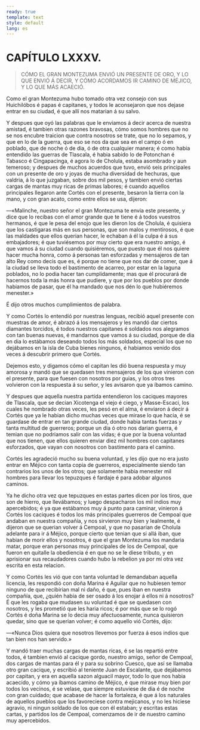 ```yaml
---
ready: true
template: text
style: default
lang: es
---
```


# CAPÍTULO LXXXV.

> CÓMO EL GRAN MONTEZUMA ENVIÓ UN PRESENTE DE ORO, Y LO QUE ENVIÓ Á
> DECIR, Y CÓMO ACORDAMOS IR CAMINO DE MÉJICO, Y LO QUE MÁS ACAECIÓ.


Como el gran Montezuma hubo tomado otra vez consejo con sus Huichilóbos
é papas é capitanes, y todos le aconsejaron que nos dejase entrar en su
ciudad, é que allí nos matarian á su salvo.

Y despues que oyó las palabras que le enviamos á decir acerca de
nuestra amistad, é tambien otras razones bravosas, cómo somos hombres
que no se nos encubre traicion que contra nosotros se trate, que no
lo sepamos, y que en lo de la guerra, que eso se nos da que sea en el
campo ó en poblado, que de noche ó de dia, ó de otra cualquier manera;
é como habia entendido las guerras de Tlascala, é habia sabido lo de
Potonchan é Tabasco é Cingapacinga, é agora lo de Cholula, estaba
asombrado y aun temeroso; y despues de muchos acuerdos que tuvo, envió
seis principales con un presente de oro y joyas de mucha diversidad
de hechuras, que valdria, á lo que juzgaban, sobre dos mil pesos, y
tambien envió ciertas cargas de mantas muy ricas de primas labores;
é cuando aquellos principales llegaron ante Cortés con el presente,
besaron la tierra con la mano, y con gran acato, como entre ellos se
usa, dijeron:

—«Malinche, nuestro señor el gran Montezuma te envia este presente, y
dice que lo recibas con el amor grande que te tiene é á todos vuestros
hermanos, é que le pesa del enojo que les dieron los de Cholula, é
quisiera que los castigaras más en sus personas, que son malos y
mentirosos, é que las maldades que ellos querian hacer, le echaban á él
la culpa é á sus embajadores; é que tuviésemos por muy cierto que era
nuestro amigo, é que vamos á su ciudad cuando quisiéremos, que puesto
que él nos quiere hacer mucha honra, como á personas tan esforzadas y
mensajeros de tan alto Rey como decis que es, é porque no tiene que nos
dar de comer, que á la ciudad se lleva todo el bastimento de acarreo,
por estar en la laguna poblados, no lo podia hacer tan cumplidamente;
mas que él procurará de hacernos toda la más honra que pudiere, y que
por los pueblos por donde habiamos de pasar, que él ha mandado que nos
dén lo que hubiéremos menester.»

É dijo otros muchos cumplimientos de palabra.

Y como Cortés lo entendió por nuestras lenguas, recibió aquel presente
con muestras de amor, é abrazó á los mensajeros y les mandó dar ciertos
diamantes torcidos, é todos nuestros capitanes é soldados nos alegramos
con tan buenas nuevas, é mandarnos que vamos á su ciudad, porque de dia
en dia lo estábamos deseando todos los más soldados, especial los que
no dejábamos en la isla de Cuba bienes ningunos, é habiamos venido dos
veces á descubrir primero que Cortés.

Dejemos esto, y digamos cómo el capitan les dió buena respuesta y muy
amorosa y mandó que se quedasen tres mensajeros de los que vinieron con
el presente, para que fuesen con nosotros por guias, y los otros tres
volvieron con la respuesta á su señor, y les avisaron que ya íbamos
camino.

Y despues que aquella nuestra partida entendieron los caciques mayores
de Tlascala, que se decian Xicotenga el viejo é ciego, y Masse-Escaci,
los cuales he nombrado otras veces, les pesó en el alma, é enviaron
á decir á Cortés que ya le habian dicho muchas veces que mirase lo
que hacia, é se guardase de entrar en tan grande ciudad, donde habia
tantas fuerzas y tanta multitud de guerreros; porque un dia ó otro nos
darian guerra, é temian que no podriamos salir con las vidas; é que por
la buena voluntad que nos tienen, que ellos quieren enviar diez mil
hombres con capitanes esforzados, que vayan con nosotros con bastimento
para el camino.

Cortés les agradeció mucho su buena voluntad, y les dijo que no era
justo entrar en Méjico con tanta copia de guerreros, especialmente
siendo tan contrarios los unos de los otros; que solamente habia
menester mil hombres para llevar los tepuzques é fardaje é para adobar
algunos caminos.

Ya he dicho otra vez que tepuzques en estas partes dicen por los tiros,
que son de hierro, que llevábamos; y luego despacharon los mil indios
muy apercebidos; é ya que estábamos muy á punto para caminar, vinieron
á Cortés los caciques é todos los más principales guerreros de Cempoal
que andaban en nuestra compañía, y nos sirvieron muy bien y lealmente,
é dijeron que se querian volver á Cempoal, y que no pasarian de Cholula
adelante para ir á Méjico, porque cierto que tenian que si allá iban,
que habian de morir ellos y nosotros, é que el gran Montezuma los
mandaria matar, porque eran personas muy principales de los de Cempoal,
que fueron en quitalle la obediencia é en que no se le diese tributo, y
en aprisionar sus recaudadores cuando hubo la rebelion ya por mí otra
vez escrita en esta relacion.

Y como Cortés les vió que con tanta voluntad le demandaban aquella
licencia, les respondió con doña Marina é Aguilar que no hubiesen temor
ninguno de que recibirian mal ni daño, é que, pues iban en nuestra
compañía, que, ¿quién habia de ser osado á los enojar á ellos ni á
nosotros? É que les rogaba que mudasen su voluntad é que se quedasen
con nosotros, y les prometió que les haria ricos; é por más que se
lo rogó Cortés é doña Marina se lo decia muy afectuosamente, nunca
quisieron quedar, sino que se querian volver; é como aquello vió
Cortés, dijo:

—«Nunca Dios quiera que nosotros llevemos por fuerza á esos indios que
tan bien nos han servido.»

Y mandó traer muchas cargas de mantas ricas, é se las repartió entre
todos, é tambien envió al cacique gordo, nuestro amigo, señor de
Cempoal, dos cargas de mantas para él y para su sobrino Cuesco, que
así se llamaba otro gran cacique, y escribió al teniente Juan de
Escalante, que dejábamos por capitan, y era en aquella sazon alguacil
mayor, todo lo que nos habia acaecido, y cómo ya íbamos camino de
Méjico, é que mirase muy bien por todos los vecinos, é se velase, que
siempre estuviese de dia é de noche con gran cuidado; que acabase de
hacer la fortaleza, é que á los naturales de aquellos pueblos que los
favoreciese contra mejicanos, y no les hiciese agravio, ni ningun
soldado de los que con él estaban; y escritas estas cartas, y partidos
los de Cempoal, comenzamos de ir de nuestro camino muy apercebidos.
